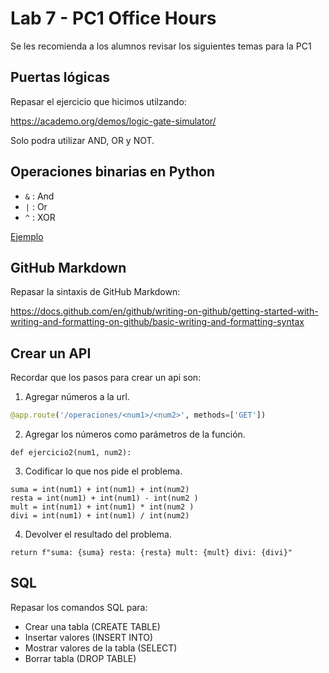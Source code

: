 # Lab 7 - PC1 Office Hours

Se les recomienda a los alumnos revisar los siguientes temas para la PC1

## Puertas lógicas

Repasar el ejercicio que hicimos utilzando:

https://academo.org/demos/logic-gate-simulator/

Solo podra utilizar AND, OR y NOT.

## Operaciones binarias en Python

- `&` : And
- `|` : Or
- `^` : XOR

[Ejemplo](./op_binarios.py)

## GitHub Markdown

Repasar la sintaxis de GitHub Markdown:

https://docs.github.com/en/github/writing-on-github/getting-started-with-writing-and-formatting-on-github/basic-writing-and-formatting-syntax

## Crear un API

Recordar que los pasos para crear un api son:

1. Agregar números a la url.
```python
@app.route('/operaciones/<num1>/<num2>', methods=['GET'])
```

2. Agregar los números como parámetros de la función.
```python.
def ejercicio2(num1, num2):
```

3. Codificar lo que nos pide el problema.
```python.
suma = int(num1) + int(num1) + int(num2)
resta = int(num1) + int(num1) - int(num2 )
mult = int(num1) + int(num1) * int(num2 )
divi = int(num1) + int(num1) / int(num2)
```

4. Devolver el resultado del problema.
```python.
return f"suma: {suma} resta: {resta} mult: {mult} divi: {divi}"
```

## SQL

Repasar los comandos SQL para:

- Crear una tabla (CREATE TABLE)
- Insertar valores (INSERT INTO)
- Mostrar valores de la tabla (SELECT)
- Borrar tabla (DROP TABLE)